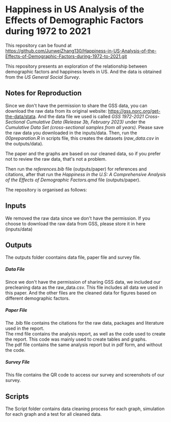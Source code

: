 # Happiness in US Analysis of the Effects of Demographic Factors during 1972 to 2021

This repository can be found at https://github.com/JunweiZhang130/Happiness-in-US-Analysis-of-the-Effects-of-Demographic-Factors-during-1972-to-2021.git    

This repository presents an exploration of the relationship between demographic factors and happiness levels in US. And the data is obtained from the *US General Social Survey*.    

## Notes for Reproduction
Since we don't have the permission to share the GSS data, you can download the raw data from its original website: https://gss.norc.org/get-the-data/stata. And the data file we used is called *GSS 1972-2021 Cross-Sectional Cumulative Data (Release 3b, February 2023)* under the *Cumulative Data Set (cross-sectional samples from all years)*. Please save the raw data you downloaded in the inputs/data. Then, run the *00preparation.R* in scripts file, this creates the datasets (*raw_data.csv* in the outputs/data).           
                                     
The paper and the graphs are based on our cleaned data, so if you prefer not to review the raw data, that's not a problem.                  

Then run the *references.bib* file (outputs/paper) for references and citations, after that run the *Happiness in the U.S: A Comprehensive Analysis of the Effects of Demographic Factors.qmd* file (outputs/paper).                     


The repository is organised as follows:                  
## Inputs                
We removed the raw data since we don't have the permission. If you choose to download the raw data from GSS, please store it in here (inputs/data)                

## Outputs                   
The outputs folder coontains data file, paper file and survey file.                 
##### Data File                     
Since we don't have the permission of sharing GSS data, we included our precleaning data as the raw_data.csv. This file includes all data we used in this paper. And the other files are the cleaned data for figures based on different demographic factors.                           

##### Paper File              
The .bib file contains the citations for the raw data, packages and literature used in the report.           
The rmd file contains the analysis report, as well as the code used to create the report. This code was mainly used to create tables and graphs.               
The pdf file contains the same analysis report but in pdf form, and without the code. 

##### Survey File  
This file contains the QR code to access our survey and screenshots of our survey.

## Scripts            
The Script folder contains data cleaning process for each graph, simulation for each graph and a test for all cleaned data.             
 
